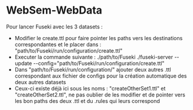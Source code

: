 # WebSem-WebData

Pour lancer Fuseki avec les 3 datasets : 
- Modifier le create.ttl pour faire pointer les paths vers les destinations correspondantes et le placer dans :  "path/to/Fuseki/run/configuration/create.ttl"
- Executer la commande suivante : ./path/to/Fuseki ./fuseki-server --update --config="path/to/Fuseki/run/configuration/create.ttl"
- Dans "path/to/Fuseki/run/configuration/" ajouter deux autres .ttl correspondant aux fichier de configs pour la création automatique des deux autres datasets
- Ceux-ci existe déjà ici sous les noms : "createOtherSet1.ttl" et "createOtherSet2.ttl", ne pas oublier de les modifier et de pointer vers les bon paths des deux .ttl et du .rules qui leurs correspond
